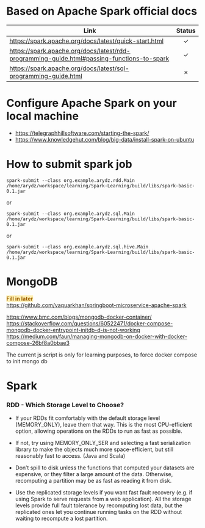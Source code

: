 # Based on Apache Spark official docs

| Link   |      Status     |
|----------|:-------------:|
| https://spark.apache.org/docs/latest/quick-start.html  | &check; |
| https://spark.apache.org/docs/latest/rdd-programming-guide.html#passing-functions-to-spark |   &check;   |
| https://spark.apache.org/docs/latest/sql-programming-guide.html | &cross;  |


# Configure Apache Spark on your local machine

- https://telegraphhillsoftware.com/starting-the-spark/
- https://www.knowledgehut.com/blog/big-data/install-spark-on-ubuntu

# How to submit spark job

```
spark-submit --class org.example.arydz.rdd.Main /home/arydz/workspace/learning/Spark-Learning/build/libs/spark-basic-0.1.jar
```
or
```
spark-submit --class org.example.arydz.sql.Main /home/arydz/workspace/learning/Spark-Learning/build/libs/spark-basic-0.1.jar
```
or
```
spark-submit --class org.example.arydz.sql.hive.Main /home/arydz/workspace/learning/Spark-Learning/build/libs/spark-basic-0.1.jar

```


# MongoDB

<span style="color: #9F6000; background-color: #FEEFB3;">**Fill in later**</span><br>
https://github.com/vaquarkhan/springboot-microservice-apache-spark

https://www.bmc.com/blogs/mongodb-docker-container/
https://stackoverflow.com/questions/60522471/docker-compose-mongodb-docker-entrypoint-initdb-d-is-not-working
https://medium.com/faun/managing-mongodb-on-docker-with-docker-compose-26bf8a0bbae3

The current js script is only for learning purposes, to force docker compose to init mongo db

# Spark

### RDD - Which Storage Level to Choose?

- If your RDDs fit comfortably with the default storage level (MEMORY_ONLY), leave them that way. This is the most
  CPU-efficient option, allowing operations on the RDDs to run as fast as possible.

- If not, try using MEMORY_ONLY_SER and selecting a fast serialization library to make the objects much more
  space-efficient, but still reasonably fast to access. (Java and Scala)

- Don’t spill to disk unless the functions that computed your datasets are expensive, or they filter a large amount of
  the data. Otherwise, recomputing a partition may be as fast as reading it from disk.

- Use the replicated storage levels if you want fast fault recovery (e.g. if using Spark to serve requests from a web
  application). All the storage levels provide full fault tolerance by recomputing lost data, but the replicated ones
  let you continue running tasks on the RDD without waiting to recompute a lost partition.
